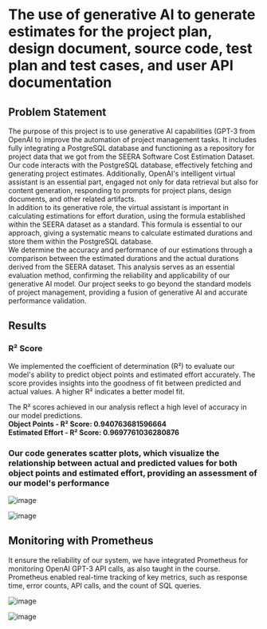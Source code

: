 # The use of generative AI to generate estimates for the project plan, design document, source code, test plan and test cases, and user API documentation
## Problem Statement
The purpose of this project is to use generative AI capabilities (GPT-3 from OpenAI to improve the
automation of project management tasks. It includes fully integrating a PostgreSQL database and
functioning as a repository for project data that we got from the SEERA Software Cost Estimation
Dataset.  
Our code interacts with the PostgreSQL database, effectively fetching and generating project estimates.
Additionally, OpenAI's intelligent virtual assistant is an essential part, engaged not only for data retrieval
but also for content generation, responding to prompts for project plans, design documents, and other
related artifacts.  
In addition to its generative role, the virtual assistant is important in calculating estimations for effort
duration, using the formula established within the SEERA dataset as a standard. This formula is essential
to our approach, giving a systematic means to calculate estimated durations and store them within the
PostgreSQL database.  
We determine the accuracy and performance of our estimations through a comparison between the
estimated durations and the actual durations derived from the SEERA dataset. This analysis serves as an
essential evaluation method, confirming the reliability and applicability of our generative AI model.
Our project seeks to go beyond the standard models of project management, providing a fusion of
generative AI and accurate performance validation.

## Results
### R² Score
We implemented the coefficient of determination (R²) to evaluate our model's ability to predict object
points and estimated effort accurately. The score provides insights into the goodness of fit between
predicted and actual values. A higher R² indicates a better model fit.

The R² scores achieved in our analysis reflect a high level of accuracy in our model predictions.  
**Object Points - R² Score: 0.940763681596664**    
**Estimated Effort - R² Score: 0.9697761036280876**   

### Our code generates scatter plots, which visualize the relationship between actual and predicted values for both object points and estimated effort, providing an assessment of our model's performance

![image](https://github.com/BhavyaChawlaGit/Generative-AI-for-Cost-Estimation-in-Project-Planning/assets/112718303/7507bacd-a204-4cc3-b88e-12a580268420)


![image](https://github.com/BhavyaChawlaGit/Generative-AI-for-Cost-Estimation-in-Project-Planning/assets/112718303/08b14776-9ec3-4e4e-8530-1efe843c50c7)

## Monitoring with Prometheus
It ensure the reliability of our system, we have integrated Prometheus for monitoring OpenAI GPT-3 API
calls, as also taught in the course. Prometheus enabled real-time tracking of key metrics, such as response
time, error counts, API calls, and the count of SQL queries.

![image](https://github.com/BhavyaChawlaGit/Generative-AI-for-Cost-Estimation-in-Project-Planning/assets/112718303/0e86dfd4-64b6-44e7-a739-9268703f5eab)

![image](https://github.com/BhavyaChawlaGit/Generative-AI-for-Cost-Estimation-in-Project-Planning/assets/112718303/7843777f-2ac0-48d0-9749-965aec067907)











